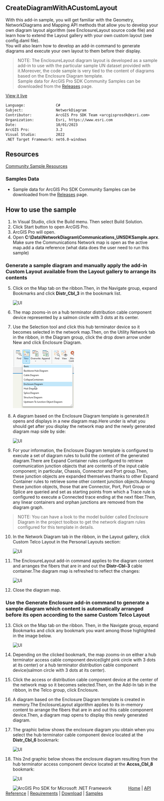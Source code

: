 ## CreateDiagramWithACustomLayout

<!-- TODO: Write a brief abstract explaining this sample -->
 With this add-in sample, you will get familiar with the Geometry, NetworkDiagrams and Mapping API methods that allow you to develop your own diagram layout algorithm (see EnclosureLayout source code file) and learn how to extend the Layout gallery with your own custom layout (see config.daml file).    
 You will also learn how to develop an add-in command to generate diagrams and execute your own layout to them before their display.    
 > NOTE: The EnclosureLayout diagram layout is developed as a sample add-in to use with the particular sample UN dataset provided with it.Moreover, the code sample is very tied to the content of diagrams based on the Enclosure Diagram template.    
 Sample data for ArcGIS Pro SDK Community Samples can be downloaded from the [Releases](https://github.com/Esri/arcgis-pro-sdk-community-samples/releases) page.    
   


<a href="https://pro.arcgis.com/en/pro-app/sdk/" target="_blank">View it live</a>

<!-- TODO: Fill this section below with metadata about this sample-->
```
Language:              C#
Subject:               NetworkDiagram
Contributor:           ArcGIS Pro SDK Team <arcgisprosdk@esri.com>
Organization:          Esri, https://www.esri.com
Date:                  10/01/2023
ArcGIS Pro:            3.2
Visual Studio:         2022
.NET Target Framework: net6.0-windows
```

## Resources

[Community Sample Resources](https://github.com/Esri/arcgis-pro-sdk-community-samples#resources)

### Samples Data

* Sample data for ArcGIS Pro SDK Community Samples can be downloaded from the [Releases](https://github.com/Esri/arcgis-pro-sdk-community-samples/releases) page.  

## How to use the sample
<!-- TODO: Explain how this sample can be used. To use images in this section, create the image file in your sample project's screenshots folder. Use relative url to link to this image using this syntax: ![My sample Image](FacePage/SampleImage.png) -->
1. In Visual Studio, click the Build menu.  Then select Build Solution.
 2. Click Start button to open ArcGIS Pro.    
 3. ArcGIS Pro will open.    
 4. Open **C:\Data\NetworkDiagram\Communications_UNSDKSample.aprx**. Make sure the Communications Network map is open as the active map.add a data reference (what data does the user need to run this sample)    
 ### Generate a sample diagram and manually apply the add-in Custom Layout available from the Layout gallery to arrange its contents    
   
 5. Click on the Map tab on the ribbon.Then, in the Navigate group, expand Bookmarks and click **Distr_Cbl_3** in the bookmark list.  
  
     ![UI](Screenshots/Distr-Cbl-3BookmarkIntheBookmarkList.png)    
   
 6. The map zooms-in on a hub terminator distribution cable component device represented by a salmon circle with 3 dots at its center.    
 7. Use the Selection tool and click this hub terminator device so it becomes selected in the network map.Then, on the Utility Network tab in the ribbon, in the Diagram group, click the drop down arrow under New and click Enclosure Diagram.    
  
     ![UI](Screenshots/NewEnclosureDiagram.png)    
   
 8. A diagram based on the Enclosure Diagram template is generated.It opens and displays in a new diagram map.Here under is what you should get after you display the network map and the newly generated diagram map side by side:    
  
     ![UI](Screenshots/EnclosureFromTheDistr-Cbl-3Component_NoLayout.png)    
   
 9. For your information, the Enclosure Diagram template is configured to execute a set of diagram rules to build the content of the generated diagram.There are Expand Container rules configured to retrieve communication junction objects that are contents of the input cable component; in particular, Chassis, Connector and Port group.Then, these junction objects are expanded themselves thanks to other Expand Container rules to retrieve some other content junction objects.Among these junction objects, those that are Connector, Port, Port Group or Splice are queried and set as starting points from which a Trace rule is configured to execute a Connected trace ending at the next fiber.Then, any linear containers and orphan junctions are removed from the diagram graph.    
 > NOTE: You can have a look to the model builder called Enclosure Diagram in the project toolbox to get the network diagram rules configured for this template in details.    
 10. In the Network Diagram tab in the ribbon, in the Layout gallery, click Custom Telco Layout in the Personal Layouts section:    
  
     ![UI](Screenshots/CustomLayoutInGallery.png)    
       
 11. The EnclosureLayout add-in command applies to the diagram content and arranges the fibers that are in and out the **Distr-Cbl-3** cable container.The diagram map is refreshed to reflect the changes:    
   
     ![UI](Screenshots/EnclosureFromTheDistr-Cbl-3Component_AfterCustomLayout.png)    
  
 12. Close the diagram map.    
  
 ### Use the Generate Enclosure add-in command to generate a sample diagram which content is automatically arranged before its open according to the same Custom Telco Layout    
   
 13. Click on the Map tab on the ribbon. Then, in the Navigate group, expand Bookmarks and click any bookmark you want among those highlighted in the image below.    
  
     ![UI](Screenshots/Bookmarks.png)    
   
 14. Depending on the clicked bookmark, the map zooms-in on either a hub terminator access cable component device(light pink circle with 3 dots at its center) or a hub terminator distribution cable component device(salmon circle with 3 dots at its center).    
 15. Click the access or distribution cable component device at the center of the network map so it becomes selected.Then, on the Add-In tab in the ribbon, in the Telco group, click Enclosure.    
 16. A diagram based on the Enclosure Diagram template is created in memory.The EnclosureLayout algorithm applies to its in-memory content to arrange the fibers that are in and out this cable component device.Then, a diagram map opens to display this newly generated diagram.    
 17. The graphic below shows the enclosure diagram you obtain when you select the hub terminator cable component device located at the **Distr_Cbl_6** bookmark:    
  
     ![UI](Screenshots/EnclosureFromTheDistr-Cbl-6Component.png)    
   
 18. This 2nd graphic below shows the enclosure diagram resulting from the hub terminator access component device located at the **Accss_Cbl_8** bookmark:    
  
     ![UI](Screenshots/EnclosureFromTheAccss-Cbl-8Component.png)    
  
   

<!-- End -->

&nbsp;&nbsp;&nbsp;&nbsp;&nbsp;&nbsp;<img src="https://esri.github.io/arcgis-pro-sdk/images/ArcGISPro.png"  alt="ArcGIS Pro SDK for Microsoft .NET Framework" height = "20" width = "20" align="top"  >
&nbsp;&nbsp;&nbsp;&nbsp;&nbsp;&nbsp;&nbsp;&nbsp;&nbsp;&nbsp;&nbsp;&nbsp;
[Home](https://github.com/Esri/arcgis-pro-sdk/wiki) | <a href="https://pro.arcgis.com/en/pro-app/latest/sdk/api-reference" target="_blank">API Reference</a> | [Requirements](https://github.com/Esri/arcgis-pro-sdk/wiki#requirements) | [Download](https://github.com/Esri/arcgis-pro-sdk/wiki#installing-arcgis-pro-sdk-for-net) | <a href="https://github.com/esri/arcgis-pro-sdk-community-samples" target="_blank">Samples</a>
